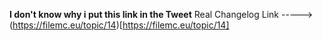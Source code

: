 **I don't know why i put this link in the Tweet**
Real Changelog Link -----> (https://filemc.eu/topic/14)[https://filemc.eu/topic/14]
